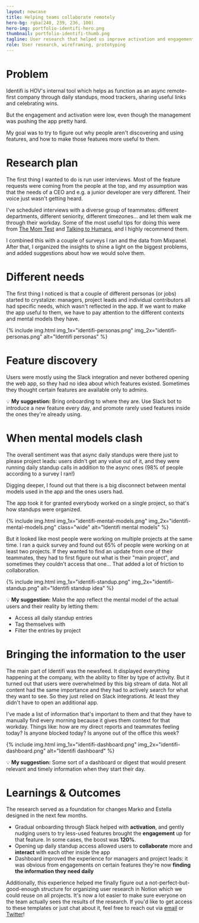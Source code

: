 ```yaml
---
layout: newcase
title: Helping teams collaborate remotely
hero-bg: rgba(240, 239, 236, 100)
hero-img: portfolio-identifi-hero.png
thumbnail: portfolio-identifi-thumb.png
tagline: User research that helped us improve activation and engagement of internal product
role: User research, wireframing, prototyping
---
```


# Problem
Identifi is HOV's internal tool which helps as function as an async remote-first company through daily standups, mood trackers, sharing useful links and celebrating wins.

But the engagement and activation were low, even though the management was pushing the app pretty hard.

My goal was to try to figure out why people aren't discovering and using features, and how to make those features more useful to them.

# Research plan
The first thing I wanted to do is run user interviews. Most of the feature requests were coming from the people at the top, and my assumption was that the needs of a CEO and e.g. a junior developer are very different. Their voice just wasn't getting heard.

I've scheduled interviews with a diverse group of teammates: different departments, different seniority, different timezones... and let them walk me through their workday. Some of the most useful tips for doing this were from [The Mom Test](http://momtestbook.com/) and [Talking to Humans](https://www.talkingtohumans.com/), and I highly recommend them.

I combined this with a couple of surveys I ran and the data from Mixpanel. After that, I organized the insights to shine a light on the biggest problems, and added suggestions about how we would solve them.

# Different needs
The first thing I noticed is that a couple of different personas (or jobs) started to crystalize: managers, project leads and individual contributors all had specific needs, which wasn't reflected in the app. If we want to make the app useful to them, we have to pay attention to the different contexts and mental models they have.

{% include img.html img_1x="identifi-personas.png" img_2x="identifi-personas.png" alt="Identifi personas" %}

# Feature discovery
Users were mostly using the Slack integration and never bothered opening the web app, so they had no idea about which features existed. Sometimes they thought certain features are available only to admins.

💡 **My suggestion:** Bring onboarding to where they are. Use Slack bot to introduce a new feature every day, and promote rarely used features inside the ones they're already using.

# When mental models clash
The overall sentiment was that async daily standups were there just to please project leads: users didn't get any value out of it, and they were running daily standup calls in addition to the async ones (98% of people according to a survey I ran!)

Digging deeper, I found out that there is a big disconnect between mental models used in the app and the ones users had.

The app took it for granted everybody worked on a single project, so that's how standups were organized.

{% include img.html img_1x="identifi-mental-models.png" img_2x="identifi-mental-models.png" class="wide" alt="Identifi mental models" %}

But it looked like most people were working on multiple projects at the same time. I ran a quick survey and found out 65% of people were working on at least two projects. If they wanted to find an update from one of their teammates, they had to first figure out what is their "main project", and sometimes they couldn't access that one... That added a lot of friction to collaboration.

{% include img.html img_1x="identifi-standup.png" img_2x="identifi-standup.png" alt="Identifi standup idea" %}

💡 **My suggestion:** Make the app reflect the mental model of the actual users and their reality by letting them:
- Access all daily standup entries
- Tag themselves with 
- Filter the entries by project

# Bringing the information to the user
The main part of Identifi was the newsfeed. It displayed everything happening at the company, with the ability to filter by type of activity. But it turned out that users were overwhelmed by this big stream of data. Not all content had the same importance and they had to actively search for what they want to see. So they just relied on Slack integrations. At least they didn't have to open an additional app.

I've made a list of information that's important to them and that they have to manually find every morning because it gives them context for that workday. Things like: how are my direct reports and teammates feeling today? Is anyone blocked today? Is anyone out of the office this week?

{% include img.html img_1x="identifi-dashboard.png" img_2x="identifi-dashboard.png" alt="Identifi dashboard" %}

💡 **My suggestion:** Some sort of a dashboard or digest that would present relevant and timely information when they start their day.

# Learnings & Outcomes
The research served as a foundation for changes Marko and Estella designed in the next few months.

- Gradual onboarding through Slack helped with **activation**, and gently nudging users to try less-used features brought the **engagement** up for that feature. In some cases, the boost was **120%**.
- Opening up daily standup access allowed users to **collaborate** more and **interact** with each other inside the app
- Dashboard improved the experience for managers and project leads: it was obvious from engagements on certain features they're now **finding the information they need daily**

Additionally, this experience helped me finally figure out a not-perfect-but-good-enough structure for organizing user research in Notion which we could reuse on all projects. It's now a lot easier to make sure everyone on the team actually sees the results of the research. If you'd like to get access to these templates or just chat about it, feel free to reach out via [email](mailto:dzvlais@gmail.com) or [Twitter](https://twitter.com/djordjevlais)! 




